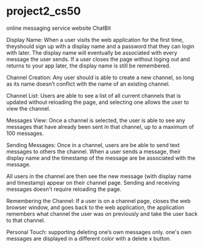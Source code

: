 # project2_cs50
online messaging service website ChatBit

Display Name: When a user visits the web application for the first time, theyshould sign up with a display name and a password that they can login with later. The display name will eventually be associated with every message the user sends. If a user closes the page without loging out and returns to your app later, the display name is still be remembered.

Channel Creation: Any user should is able to create a new channel, so long as its name doesn’t conflict with the name of an existing channel.

Channel List: Users are able to see a list of all current channels that is updated without reloading the page, and selecting one allows the user to view the channel.

Messages View: Once a channel is selected, the user is able to see any messages that have already been sent in that channel, up to a maximum of 100 messages.

Sending Messages: Once in a channel, users are be able to send text messages to others the channel. When a user sends a message, their display name and the timestamp of the message are be associated with the message.

All users in the channel are then see the new message (with display name and timestamp) appear on their channel page. Sending and receiving messages doesn't require reloading the page.

Remembering the Channel: If a user is on a channel page, closes the web browser window, and goes back to the web application, the application remembers what channel the user was on previously and take the user back to that channel.

Personal Touch: supporting deleting one’s own messages only. one's own messages are displayed in a different color with a delete x button.
